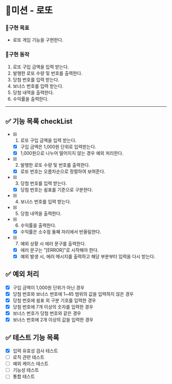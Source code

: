 # 🚀미션 - 로또

### 💙구현 목표

- 로또 게임 기능을 구현한다.

### 📜구현 동작

1. 로또 구입 금액을 입력 받는다.
2. 발행한 로또 수량 및 번호를 출력한다.
3. 당첨 번호를 입력 받는다.
4. 보너스 번호를 입력 받는다.
5. 당첨 내역을 출력한다.
6. 수익률을 출력한다.

---

## ✅ 기능 목록 checkList

- [x] 1. 로또 구입 금액을 입력 받는다.
  - [x] 구입 금액은 1,000원 단위로 입력받는다.
  - [x] 1,000원으로 나누어 떨어지지 않는 경우 예외 처리한다.
- [x] 2. 발행한 로또 수량 및 번호를 출력한다.
  - [x] 로또 번호는 오름차순으로 정렬하여 보여준다.
- [x] 3. 당첨 번호를 입력 받는다.
  - [x] 당첨 번호는 쉼표를 기준으로 구분한다.
- [x] 4. 보너스 번호를 입력 받는다.
- [x] 5. 당첨 내역을 출력한다.
- [x] 6. 수익률을 출력한다.
  - [x] 수익률은 소수점 둘째 자리에서 반올림한다.
- [x] 7. 예외 상황 시 에러 문구를 출력한다.
  - [x] 에러 문구는 "[ERROR]"로 시작해야 한다.
  - [x] 예외 발생 시, 에러 메시지를 출력하고 해당 부분부터 입력을 다시 받는다.

## ✅ 예외 처리

- [x] 구입 금액이 1,000원 단위가 아닌 경우
- [x] 당첨 번호와 보너스 번호에 1~45 범위의 값을 입력하지 않은 경우
- [x] 당첨 번호에 쉼표 외 구분 기호를 입력한 경우
- [x] 당첨 번호에 7개 이상의 숫자를 입력한 경우
- [x] 보너스 번호가 당첨 번호와 같은 경우
- [x] 보너스 번호에 2개 이상의 값을 입력한 경우

## ✅ 테스트 기능 목록

- [x] 입력 유효성 검사 테스트
- [ ] 로직 관련 테스트
- [ ] 예외 케이스 테스트
- [ ] 기능성 테스트
- [ ] 통합 테스트
